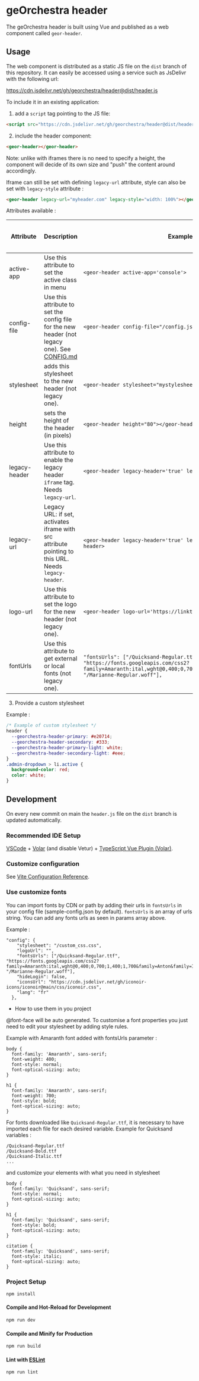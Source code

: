 # geOrchestra header

The geOrchestra header is built using Vue and published as a web component called `geor-header`.

## Usage

The web component is distributed as a static JS file on the `dist` branch of this repository. It can easily be accessed using a service such as JsDelivr with the following url:

https://cdn.jsdelivr.net/gh/georchestra/header@dist/header.js

To include it in an existing application:

1. add a `script` tag pointing to the JS file:

```html
<script src="https://cdn.jsdelivr.net/gh/georchestra/header@dist/header.js"></script>
```

2. include the header component:

```html
<geor-header></geor-header>
```

Note: unlike with iframes there is no need to specify a height, the component will decide of its own size and "push" the content around accordingly.

Iframe can still be set with defining `legacy-url` attribute, style can also be set with `legacy-style` attribute :

```html
<geor-header legacy-url="myheader.com" legacy-style="width: 100%"></geor-header>
```

Attributes available :

| Attribute   | Description                                                                                                 | Example                                                     | For new header | For legacy header (iframe) |
|-------------|-------------------------------------------------------------------------------------------------------------|-------------------------------------------------------------| -------------- |----------------------------|
| active-app  | Use this attribute to set the active class in menu                                                          | `<geor-header active-app='console'>`                        |                | v                          |
| config-file | Use this attribute to set the config file for the new header (not legacy one). See [CONFIG.md](./CONFIG.md) | `<geor-header config-file="/config.json">`                  | v              |                            |
| stylesheet  | adds this stylesheet to the new header (not legacy one).                                                    | `<geor-header stylesheet="mystylesheet.css"></geor-header>` | v              |                            |
| height      | sets the height of the header (in pixels)                                                                   | `<geor-header height="80"></geor-header>`                   | v              | v                          |
| legacy-header | Use this attribute to enable the legacy header `iframe` tag. Needs `legacy-url`.                     | `<geor-header legacy-header='true' legacy-url="/header/">`                  |          | v          |
| legacy-url    | Legacy URL: if set, activates iframe with src attribute pointing to this URL. Needs `legacy-header`. | `<geor-header legacy-header='true' legacy-url="/header/"></geor-header>`    |          | v          |
| logo-url      | Use this attribute to set the logo for the new header (not legacy one).                              | `<geor-header logo-url='https://linktomylogo.com'>`                         | v        |            |
| fontUrls      | Use this attribute to get external or local fonts  (not legacy one).                                 | `"fontsUrls": ["/Quicksand-Regular.ttf", "https://fonts.googleapis.com/css2?family=Amaranth:ital,wght@0,400;0,700;1,400;1,700&display=swap", "/Marianne-Regular.woff"],`               |v               |

3. Provide a custom stylesheet

Example :

```css
/* Example of custom stylesheet */
header {
  --georchestra-header-primary: #e20714;
  --georchestra-header-secondary: #333;
  --georchestra-header-primary-light: white;
  --georchestra-header-secondary-light: #eee;
}
.admin-dropdown > li.active {
  background-color: red;
  color: white;
}
```

## Development

On every new commit on main the `header.js` file on the `dist` branch is updated automatically.

### Recommended IDE Setup

[VSCode](https://code.visualstudio.com/) + [Volar](https://marketplace.visualstudio.com/items?itemName=Vue.volar) (and disable Vetur) + [TypeScript Vue Plugin (Volar)](https://marketplace.visualstudio.com/items?itemName=Vue.vscode-typescript-vue-plugin).

### Customize configuration

See [Vite Configuration Reference](https://vitejs.dev/config/).

### Use customize fonts

You can import fonts by CDN or path by adding their urls in `fontsUrls` in your config file (sample-config.json by default).
`fontsUrls` is an array of urls string.
You can add any fonts urls as seen in params array above.

Example :

```
"config": {
    "stylesheet": "/custom_css.css",
    "logoUrl": "",
    "fontsUrls": ["/Quicksand-Regular.ttf", "https://fonts.googleapis.com/css2?family=Amaranth:ital,wght@0,400;0,700;1,400;1,700&family=Anton&family=Inter:ital,opsz,wght@0,14..32,100..900;1,14..32,100..900&display=swap", "/Marianne-Regular.woff"],
    "hideLogin": false,
    "iconsUrl": "https://cdn.jsdelivr.net/gh/iconoir-icons/iconoir@main/css/iconoir.css",
    "lang": "fr"
  },
```

- How to use them in you project

@font-face will be auto generated. To customise a font properties you just need to edit your stylesheet by adding style rules.

Example with Amaranth font added with fontsUrls parameter :
```
body {
  font-family: 'Amaranth', sans-serif;
  font-weight: 400;
  font-style: normal;
  font-optical-sizing: auto;
}

h1 {
  font-family: 'Amaranth', sans-serif;
  font-weight: 700;
  font-style: bold;
  font-optical-sizing: auto;
}
```

For fonts downloaded like `Quicksand-Regular.ttf`, it is necessary to have imported each file for each desired variable.
Example for Quicksand variables :

```
/Quicksand-Regular.ttf
/Quicksand-Bold.ttf
/Quicksand-Italic.ttf
...
```

and customize your elements with what you need in stylesheet

```
body {
  font-family: 'Quicksand', sans-serif;
  font-style: normal;
  font-optical-sizing: auto;
}

h1 {
  font-family: 'Quicksand', sans-serif;
  font-style: bold;
  font-optical-sizing: auto;
}

citation {
  font-family: 'Quicksand', sans-serif;
  font-style: italic;
  font-optical-sizing: auto;
}
```

### Project Setup

```sh
npm install
```

#### Compile and Hot-Reload for Development

```sh
npm run dev
```

#### Compile and Minify for Production

```sh
npm run build
```

#### Lint with [ESLint](https://eslint.org/)

```sh
npm run lint
```
